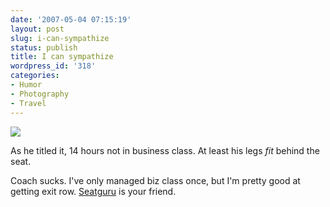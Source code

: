 ```yaml
---
date: '2007-05-04 07:15:19'
layout: post
slug: i-can-sympathize
status: publish
title: I can sympathize
wordpress_id: '318'
categories:
- Humor
- Photography
- Travel
---
```



[
![](http://www.phfactor.net/wp-pics/483278997_4fea64da67-wp.jpg)
](http://www.flickr.com/photos/dr-chuck/483278997/)

As he titled it, 14 hours not in business class. At least his legs _fit_ behind the seat.

Coach sucks. I've only managed biz class once, but I'm pretty good at getting exit row. [Seatguru](http://seatguru.com/) is your friend.
